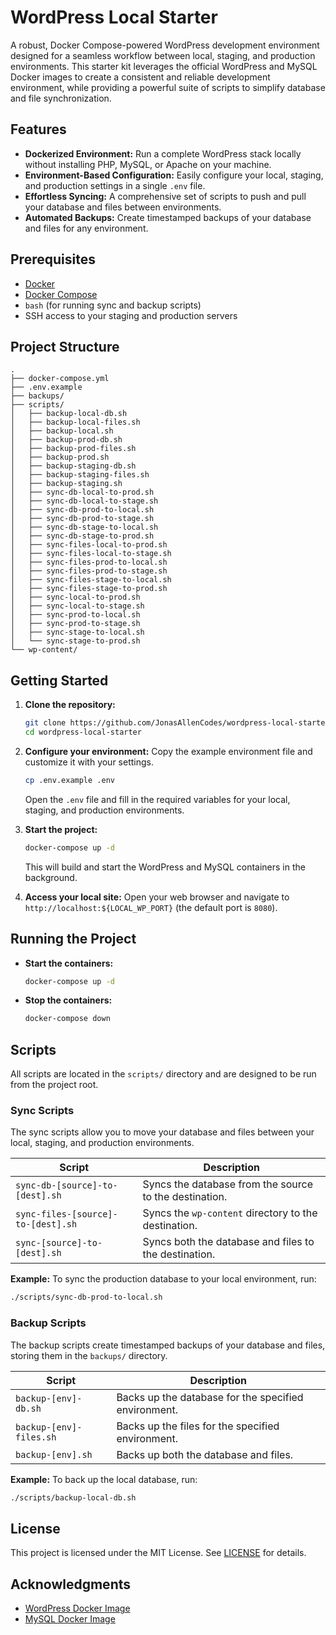 # WordPress Local Starter

A robust, Docker Compose-powered WordPress development environment designed for a seamless workflow between local, staging, and production environments. This starter kit leverages the official WordPress and MySQL Docker images to create a consistent and reliable development environment, while providing a powerful suite of scripts to simplify database and file synchronization.

## Features

- **Dockerized Environment:** Run a complete WordPress stack locally without installing PHP, MySQL, or Apache on your machine.
- **Environment-Based Configuration:** Easily configure your local, staging, and production settings in a single `.env` file.
- **Effortless Syncing:** A comprehensive set of scripts to push and pull your database and files between environments.
- **Automated Backups:** Create timestamped backups of your database and files for any environment.

## Prerequisites

- [Docker](https://www.docker.com/get-started)
- [Docker Compose](https://docs.docker.com/compose/)
- `bash` (for running sync and backup scripts)
- SSH access to your staging and production servers

## Project Structure

```
.
├── docker-compose.yml
├── .env.example
├── backups/
├── scripts/
│   ├── backup-local-db.sh
│   ├── backup-local-files.sh
│   ├── backup-local.sh
│   ├── backup-prod-db.sh
│   ├── backup-prod-files.sh
│   ├── backup-prod.sh
│   ├── backup-staging-db.sh
│   ├── backup-staging-files.sh
│   ├── backup-staging.sh
│   ├── sync-db-local-to-prod.sh
│   ├── sync-db-local-to-stage.sh
│   ├── sync-db-prod-to-local.sh
│   ├── sync-db-prod-to-stage.sh
│   ├── sync-db-stage-to-local.sh
│   ├── sync-db-stage-to-prod.sh
│   ├── sync-files-local-to-prod.sh
│   ├── sync-files-local-to-stage.sh
│   ├── sync-files-prod-to-local.sh
│   ├── sync-files-prod-to-stage.sh
│   ├── sync-files-stage-to-local.sh
│   ├── sync-files-stage-to-prod.sh
│   ├── sync-local-to-prod.sh
│   ├── sync-local-to-stage.sh
│   ├── sync-prod-to-local.sh
│   ├── sync-prod-to-stage.sh
│   ├── sync-stage-to-local.sh
│   └── sync-stage-to-prod.sh
└── wp-content/
```

## Getting Started

1.  **Clone the repository:**
    ```sh
    git clone https://github.com/JonasAllenCodes/wordpress-local-starter.git
    cd wordpress-local-starter
    ```

2.  **Configure your environment:**
    Copy the example environment file and customize it with your settings.
    ```sh
    cp .env.example .env
    ```
    Open the `.env` file and fill in the required variables for your local, staging, and production environments.

3.  **Start the project:**
    ```sh
    docker-compose up -d
    ```
    This will build and start the WordPress and MySQL containers in the background.

4.  **Access your local site:**
    Open your web browser and navigate to `http://localhost:${LOCAL_WP_PORT}` (the default port is `8080`).

## Running the Project

-   **Start the containers:**
    ```sh
    docker-compose up -d
    ```

-   **Stop the containers:**
    ```sh
    docker-compose down
    ```

## Scripts

All scripts are located in the `scripts/` directory and are designed to be run from the project root.

### Sync Scripts

The sync scripts allow you to move your database and files between your local, staging, and production environments.

| Script                         | Description                                             |
| ------------------------------ | ------------------------------------------------------- |
| `sync-db-[source]-to-[dest].sh`  | Syncs the database from the source to the destination.  |
| `sync-files-[source]-to-[dest].sh` | Syncs the `wp-content` directory to the destination.    |
| `sync-[source]-to-[dest].sh`     | Syncs both the database and files to the destination. |

**Example:** To sync the production database to your local environment, run:
```sh
./scripts/sync-db-prod-to-local.sh
```

### Backup Scripts

The backup scripts create timestamped backups of your database and files, storing them in the `backups/` directory.

| Script                      | Description                                       |
| --------------------------- | ------------------------------------------------- |
| `backup-[env]-db.sh`        | Backs up the database for the specified environment. |
| `backup-[env]-files.sh`     | Backs up the files for the specified environment.   |
| `backup-[env].sh`           | Backs up both the database and files.             |

**Example:** To back up the local database, run:
```sh
./scripts/backup-local-db.sh
```

## License

This project is licensed under the MIT License. See [LICENSE](LICENSE) for details.

## Acknowledgments

- [WordPress Docker Image](https://hub.docker.com/_/wordpress)
- [MySQL Docker Image](https://hub.docker.com/_/mysql)